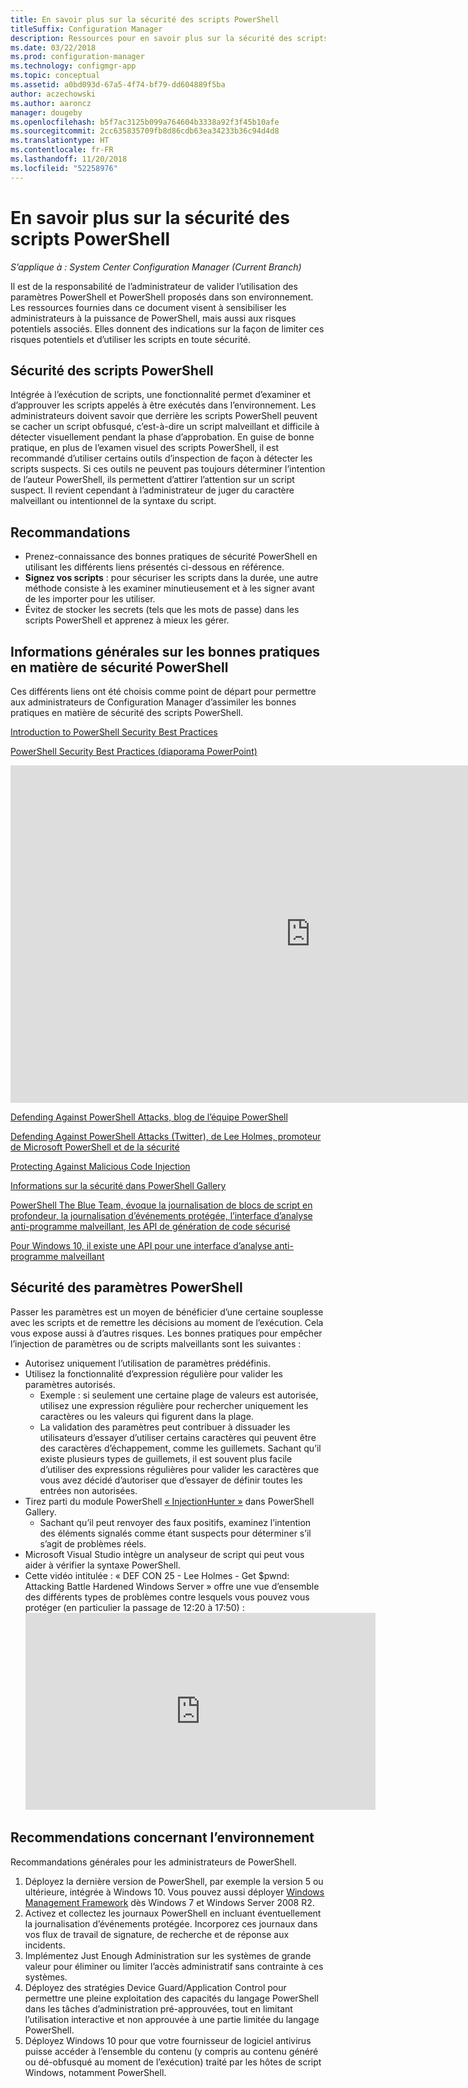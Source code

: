 ```yaml
---
title: En savoir plus sur la sécurité des scripts PowerShell
titleSuffix: Configuration Manager
description: Ressources pour en savoir plus sur la sécurité des scripts PowerShell.
ms.date: 03/22/2018
ms.prod: configuration-manager
ms.technology: configmgr-app
ms.topic: conceptual
ms.assetid: a0bd093d-67a5-4f74-bf79-dd604889f5ba
author: aczechowski
ms.author: aaroncz
manager: dougeby
ms.openlocfilehash: b5f7ac3125b099a764604b3338a92f3f45b10afe
ms.sourcegitcommit: 2cc635835709fb8d86cdb63ea34233b36c94d4d8
ms.translationtype: HT
ms.contentlocale: fr-FR
ms.lasthandoff: 11/20/2018
ms.locfileid: "52258976"
---
```

# <a name="learn-more-about-powershell-script-security"></a>En savoir plus sur la sécurité des scripts PowerShell

*S’applique à : System Center Configuration Manager (Current Branch)*

Il est de la responsabilité de l’administrateur de valider l’utilisation des paramètres PowerShell et PowerShell proposés dans son environnement. Les ressources fournies dans ce document visent à sensibiliser les administrateurs à la puissance de PowerShell, mais aussi aux risques potentiels associés. Elles donnent des indications sur la façon de limiter ces risques potentiels et d’utiliser les scripts en toute sécurité.

## <a name="powershell-script-security"></a>Sécurité des scripts PowerShell
Intégrée à l’exécution de scripts, une fonctionnalité permet d’examiner et d’approuver les scripts appelés à être exécutés dans l’environnement. Les administrateurs doivent savoir que derrière les scripts PowerShell peuvent se cacher un script obfusqué, c’est-à-dire un script malveillant et difficile à détecter visuellement pendant la phase d’approbation. En guise de bonne pratique, en plus de l’examen visuel des scripts PowerShell, il est recommandé d’utiliser certains outils d’inspection de façon à détecter les scripts suspects. Si ces outils ne peuvent pas toujours déterminer l’intention de l’auteur PowerShell, ils permettent d’attirer l’attention sur un script suspect. Il revient cependant à l’administrateur de juger du caractère malveillant ou intentionnel de la syntaxe du script.

## <a name="recommendations"></a>Recommandations
- Prenez-connaissance des bonnes pratiques de sécurité PowerShell en utilisant les différents liens présentés ci-dessous en référence.
- **Signez vos scripts** : pour sécuriser les scripts dans la durée, une autre méthode consiste à les examiner minutieusement et à les signer avant de les importer pour les utiliser.
- Évitez de stocker les secrets (tels que les mots de passe) dans les scripts PowerShell et apprenez à mieux les gérer.


## <a name="general-information-about-powershell-security-best-practices"></a>Informations générales sur les bonnes pratiques en matière de sécurité PowerShell

Ces différents liens ont été choisis comme point de départ pour permettre aux administrateurs de Configuration Manager d’assimiler les bonnes pratiques en matière de sécurité des scripts PowerShell.  

[Introduction to PowerShell Security Best Practices](https://blogs.msdn.microsoft.com/powershell/2013/12/16/powershell-security-best-practices/ )

[PowerShell Security Best Practices (diaporama PowerPoint)](https://msdnshared.blob.core.windows.net/media/MSDNBlogsFS/prod.evol.blogs.msdn.com/CommunityServer.Blogs.Components.WeblogFiles/00/00/00/63/74/metablogapi/1055.PowerShell-Security-Best-Practices_3CA24C32.pptx)

<iframe src="https://channel9.msdn.com/Events/Blue-Hat-Security-Briefings/BlueHat-Security-Briefings-Fall-2013-Sessions/PowerShell-Best-Practices/player" width="960" height="540" allowFullScreen frameBorder="0"></iframe>

[Defending Against PowerShell Attacks, blog de l’équipe PowerShell](https://blogs.msdn.microsoft.com/powershell/2017/10/23/defending-against-powershell-attacks/)

[Defending Against PowerShell Attacks (Twitter), de Lee Holmes, promoteur de Microsoft PowerShell et de la sécurité](https://twitter.com/Lee_Holmes/status/922462821081694208)

[Protecting Against Malicious Code Injection](https://blogs.msdn.microsoft.com/powershell/2006/11/22/protecting-against-malicious-code-injection/)

[Informations sur la sécurité dans PowerShell Gallery](https://blogs.msdn.microsoft.com/powershell/2015/08/06/powershell-gallery-new-security-scan/)

[PowerShell The Blue Team, évoque la journalisation de blocs de script en profondeur, la journalisation d’événements protégée, l’interface d’analyse anti-programme malveillant, les API de génération de code sécurisé](https://blogs.msdn.microsoft.com/powershell/2015/06/09/powershell-the-blue-team/)

[Pour Windows 10, il existe une API pour une interface d’analyse anti-programme malveillant](https://cloudblogs.microsoft.com/microsoftsecure/2015/06/09/windows-10-to-offer-application-developers-new-malware-defenses/?source=mmpc)

## <a name="powershell-parameters-security"></a>Sécurité des paramètres PowerShell
Passer les paramètres est un moyen de bénéficier d’une certaine souplesse avec les scripts et de remettre les décisions au moment de l’exécution. Cela vous expose aussi à d’autres risques. Les bonnes pratiques pour empêcher l’injection de paramètres ou de scripts malveillants sont les suivantes :

- Autorisez uniquement l’utilisation de paramètres prédéfinis.
- Utilisez la fonctionnalité d’expression régulière pour valider les paramètres autorisés.
    - Exemple : si seulement une certaine plage de valeurs est autorisée, utilisez une expression régulière pour rechercher uniquement les caractères ou les valeurs qui figurent dans la plage.
    - La validation des paramètres peut contribuer à dissuader les utilisateurs d’essayer d’utiliser certains caractères qui peuvent être des caractères d’échappement, comme les guillemets. Sachant qu’il existe plusieurs types de guillemets, il est souvent plus facile d’utiliser des expressions régulières pour valider les caractères que vous avez décidé d’autoriser que d’essayer de définir toutes les entrées non autorisées.
- Tirez parti du module PowerShell [« InjectionHunter »](https://www.powershellgallery.com/packages/InjectionHunter/1.0.0) dans PowerShell Gallery.
    - Sachant qu’il peut renvoyer des faux positifs, examinez l’intention des éléments signalés comme étant suspects pour déterminer s’il s’agit de problèmes réels. 
- Microsoft Visual Studio intègre un analyseur de script qui peut vous aider à vérifier la syntaxe PowerShell.
- Cette vidéo intitulée : « DEF CON 25 - Lee Holmes - Get $pwnd: Attacking Battle Hardened Windows Server » offre une vue d’ensemble des différents types de problèmes contre lesquels vous pouvez vous protéger (en particulier la passage de 12:20 à 17:50) :     <iframe width="560" height="315" src="https://www.youtube.com/embed/ahxMOAAani8" frameborder="0" allow="autoplay; encrypted-media" allowfullscreen></iframe>

## <a name="environment-recommendations"></a>Recommendations concernant l’environnement
Recommandations générales pour les administrateurs de PowerShell.
1. Déployez la dernière version de PowerShell, par exemple la version 5 ou ultérieure, intégrée à Windows 10. Vous pouvez aussi déployer [Windows Management Framework](https://www.microsoft.com/en-us/download/details.aspx?id=54616) dès Windows 7 et Windows Server 2008 R2. 
2. Activez et collectez les journaux PowerShell en incluant éventuellement la journalisation d’événements protégée. Incorporez ces journaux dans vos flux de travail de signature, de recherche et de réponse aux incidents.
3. Implémentez Just Enough Administration sur les systèmes de grande valeur pour éliminer ou limiter l’accès administratif sans contrainte à ces systèmes.
4. Déployez des stratégies Device Guard/Application Control pour permettre une pleine exploitation des capacités du langage PowerShell dans les tâches d’administration pré-approuvées, tout en limitant l’utilisation interactive et non approuvée à une partie limitée du langage PowerShell.
5. Déployez Windows 10 pour que votre fournisseur de logiciel antivirus puisse accéder à l’ensemble du contenu (y compris au contenu généré ou dé-obfusqué au moment de l’exécution) traité par les hôtes de script Windows, notamment PowerShell.